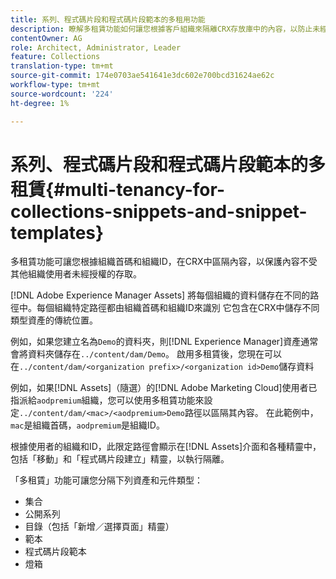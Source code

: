 ```yaml
---
title: 系列、程式碼片段和程式碼片段範本的多租用功能
description: 瞭解多租賃功能如何讓您根據客戶組織來隔離CRX存放庫中的內容，以防止未經授權的存取。
contentOwner: AG
role: Architect, Administrator, Leader
feature: Collections
translation-type: tm+mt
source-git-commit: 174e0703ae541641e3dc602e700bcd31624ae62c
workflow-type: tm+mt
source-wordcount: '224'
ht-degree: 1%

---
```



# 系列、程式碼片段和程式碼片段範本的多租賃{#multi-tenancy-for-collections-snippets-and-snippet-templates}

多租賃功能可讓您根據組織首碼和組織ID，在CRX中區隔內容，以保護內容不受其他組織使用者未經授權的存取。

[!DNL Adobe Experience Manager Assets] 將每個組織的資料儲存在不同的路徑中。每個組織特定路徑都由組織首碼和組織ID來識別
它包含在CRX中儲存不同類型資產的傳統位置。

例如，如果您建立名為`Demo`的資料夾，則[!DNL Experience Manager]資產通常會將資料夾儲存在`../content/dam/Demo`。 啟用多租賃後，您現在可以在`../content/dam/<organization prefix>/<organization id>Demo`儲存資料

例如，如果[!DNL Assets]（隨選）的[!DNL Adobe Marketing Cloud]使用者已指派給`aodpremium`組織，您可以使用多租賃功能來設定`../content/dam/<mac>/<aodpremium>Demo`路徑以區隔其內容。 在此範例中，`mac`是組織首碼，`aodpremium`是組織ID。

根據使用者的組織和ID，此限定路徑會顯示在[!DNL Assets]介面和各種精靈中，包括「移動」和「程式碼片段建立」精靈，以執行隔離。

「多租賃」功能可讓您分隔下列資產和元件類型：

* 集合
* 公開系列
* 目錄（包括「新增／選擇頁面」精靈）
* 範本
* 程式碼片段範本
* 燈箱
